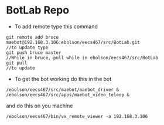 # BotLab Repo
* To add remote type this command 
```
git remote add bruce maebot@192.168.3.106:ebolson/eecs467/src/BotLab.git
//to update type
git push bruce master
//While in bruce, pull while in ebolson/eecs467/src/BotLab
git pull
//to update
```

* To get the bot working do this in the bot
```
/ebolson/eecs467/src/maebot/maebot_driver & 
/ebolson/eecs467/src/apps/maebot_video_teleop &
```
and do this on you machine
```
/ebolson/eecs467/bin/vx_remote_viewer -a 192.168.3.106
```
